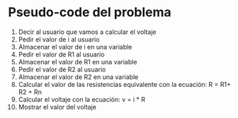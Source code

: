 # Pseudo-code del problema
1. Decir al usuario que vamos a calcular el voltaje
2. Pedir el valor de i al usuario
3. Almacenar el valor de i en una variable
4. Pedir el valor de R1 al usuario
5. Almacenar el valor de R1 en una variable
6. Pedir el valor de R2 al usuario
7. Almacenar el valor de R2 en una variable
8. Calcular el valor de las resistencias equivalente con la ecuación: R = R1+ R2 + Rn
9. Calcular el voltaje con la ecuación: v = i * R
10. Mostrar el valor del voltaje 